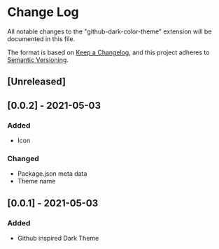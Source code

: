 # Change Log

All notable changes to the "github-dark-color-theme" extension will be documented in this file.

The format is based on [Keep a Changelog](https://keepachangelog.com/en/1.0.0/),
and this project adheres to [Semantic Versioning](https://semver.org/spec/v2.0.0.html).

## [Unreleased]

## [0.0.2] - 2021-05-03
### Added
- Icon
### Changed
- Package.json meta data
- Theme name


## [0.0.1] - 2021-05-03
### Added
- Github inspired Dark Theme
